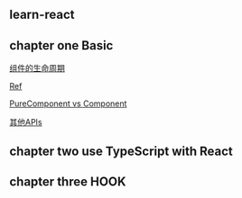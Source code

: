 ## learn-react

## chapter one Basic

[组件的生命周期](./component-lifecycle.md)

[Ref](./ref.md)

[PureComponent vs Component](./PureComponent)

[其他APIs](./other-api.md)

## chapter two use TypeScript with React

## chapter three HOOK
